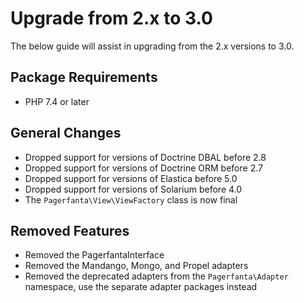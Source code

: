 # Upgrade from 2.x to 3.0

The below guide will assist in upgrading from the 2.x versions to 3.0.

## Package Requirements

- PHP 7.4 or later

## General Changes

- Dropped support for versions of Doctrine DBAL before 2.8
- Dropped support for versions of Doctrine ORM before 2.7
- Dropped support for versions of Elastica before 5.0
- Dropped support for versions of Solarium before 4.0
- The `Pagerfanta\View\ViewFactory` class is now final

## Removed Features

- Removed the PagerfantaInterface
- Removed the Mandango, Mongo, and Propel adapters
- Removed the deprecated adapters from the `Pagerfanta\Adapter` namespace, use the separate adapter packages instead
